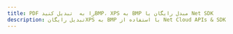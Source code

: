 ---title: PDF را به  تبدیل کنیدBMP، XPS به BMP مبدل رایگان یا Net SDKdescription: تبدیل رایگانXPS به BMP با استفاده از Net Cloud APIs & SDK همچنین اسناد PDF را در Cloud ایجاد، ویرایش و رندر کنید.---
